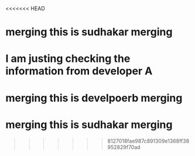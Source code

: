 <<<<<<< HEAD
# merging this is sudhakar merging

I am justing checking the information from developer A
=======

# merging this is develpoerb merging

# merging this is sudhakar merging

>>>>>>> 8127018fae987c891309e1368ff38952829f70ad
